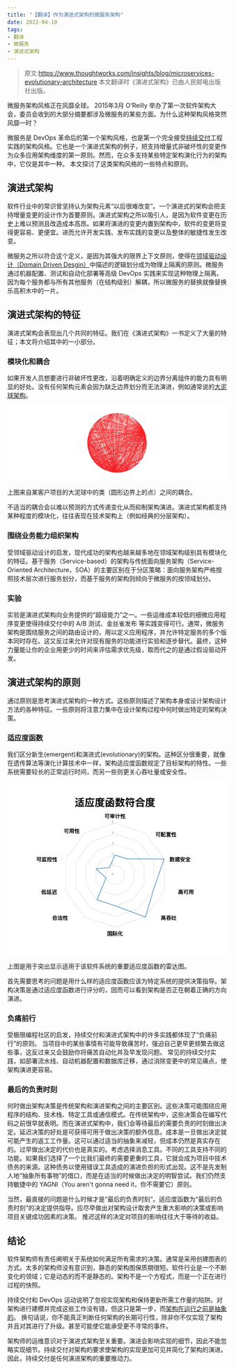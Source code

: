 ```yaml
---
title: "【翻译】作为演进式架构的微服务架构"
date: 2022-04-10
tags:
- 翻译
- 微服务
- 演进式架构
---
```

> 原文:<https://www.thoughtworks.com/insights/blog/microservices-evolutionary-architecture>
> 本文翻译时《演进式架构》已由人民邮电出版社出版。

微服务架构风格正在风靡全球。 2015年3月 O'Reilly 举办了第一次软件架构大会，委员会收到的大部分摘要都涉及微服务的某些方面。为什么这种架构风格突然风靡一时？

微服务是 DevOps 革命后的第一个架构风格，也是第一个完全接受[持续交付](https://www.thoughtworks.com/continuous-delivery)工程实践的架构风格。它也是一个演进式架构的例子，把支持增量式非破坏性的变更作为众多应用架构维度的第一原则。然而，在众多支持某些特定架构演化行为的架构中，它仅是其中一种。 本文探讨了这类架构风格的一些特点和原则。

## 演进式架构

软件行业中的常识曾坚持认为架构元素“以后很难改变”。一个演进式的架构会把支持增量变更的设计作为首要原则。演进式架构之所以吸引人，是因为软件变更在历史上难以预测且改造成本高昂。如果将演进的变更内置到架构中，软件的变更将变得更容易、更便宜。进而允许开发实践、发布实践的变更以及整体的敏捷性发生改变。

微服务之所以符合这个定义，是因为其强大的限界上下文原则，使得在[领域驱动设计（Domain Driven Desgin）](https://en.wikipedia.org/wiki/Domain-driven_design)中描述的逻辑划分成为物理上隔离的原则。微服务通过机器配置、测试和自动化部署等高级 DevOps 实践来实现这种物理上隔离。因为每个服务都与所有其他服务（在结构级别）解耦，所以微服务的替换就像替换乐高积木中的一片。

## 演进式架构的特征

演进式架构会表现出几个共同的特征。我们在《演进式架构》一书定义了大量的特征；本文将介绍其中的一小部分。

### 模块化和耦合

如果开发人员想要进行非破坏性更改，沿着明确定义的边界分离组件的能力具有明显的好处。没有任何架构元素会因为缺乏边界划分而无法演进，例如通常说的[大泥球架构](https://en.wikipedia.org/wiki/Big_ball_of_mud)。

![大泥球架构](big_ball_of_mud.png)

上图来自某客户项目的大泥球中的类（圆形边界上的点）之间的耦合。

不适当的耦合会以难以预测的方式传递变化从而抑制架构演进。演进式架构都支持某种程度的模块化，往往表现在技术架构上（例如经典的分层架构）。

### 围绕业务能力组织架构

受领域驱动设计的启发，现代成功的架构也越来越多地在领域架构级别具有模块化的特征。基于服务（Service-based）的架构与传统面向服务架构（Service-Oriented Architecture，SOA）的主要区别在于分区策略：面向服务架构严格按照技术层次进行服务划分，而基于服务的架构则倾向于微服务的按领域划分。

### 实验

实验是演进式架构向业务提供的“超级能力”之一。一些运维成本较低的细微应用程序变更使得持续交付中的 A/B 测试、金丝雀发布 等实践变得可行。通常，微服务架构是围绕服务之间的路由设计的，用以定义应用程序，并允许特定服务的多个版本同时存在。这又反过来允许对现有服务的功能进行实验和逐步替代。最终，这种力量能让你的企业用更少的时间来评估需求优先级，取而代之的是通过假设驱动开发。

## 演进式架构的原则

通过原则是思考演进式架构的一种方式。这些原则描述了架构本身或设计架构设计方法的各种特征。一些原则将注意力集中在设计架构过程中何时做出特定的架构决策。

### 适应度函数

我们区分新生(emergent)和演进式(evolutionary)的架构。这种区分很重要，就像在遗传算法等演化计算技术中一样，架构适应度函数规定了目标架构的特性。一些系统需要较长的正常运行时间，而另一些则更关心吞吐量或安全性。

![适应度函数](fitness_function_fit.png)

上图是用于突出显示适用于该软件系统的重要适应度函数的雷达图。

首先需要思考的问题是用什么样的适应度函数应该为特定系统的提供决策指导。架构决策是通过适应度函数进行评分的，因而可以看到架构是否正在朝着正确的方向演进。

### 负痛前行

受极限编程社区的启发，持续交付和演进式架构中的许多实践都体现了“负痛前行”的原则。 当项目中的某些事情有可能导致痛苦时，强迫自己更早更频繁去做这些事，这反过来又会鼓励你将痛苦自动化并及早发现问题。 常见的持续交付实践，如部署流水线、自动机器配置和数据库迁移，通过消除变更中的常见痛点，使架构演进更容易。

### 最后的负责时刻

何时做出架构决策是传统架构和演进架构之间的主要区别。这些决策可能围绕应用程序的结构、技术栈、特定工具或通信模式。在传统架构中，这些决策会在编写代码之前很早就表明。而在演进式架构中，我们会等待最后的需要负责的时刻做出决定。延迟决策的好处是可获得可用于做出决策的额外信息。成本是一旦做出决定就可能产生的返工工作量。这可以通过适当的抽象来减轻，但成本仍然是真实存在的。过早做出决定的代价也是真实的。考虑选择消息工具。不同的工具支持不同的功能。如果我们选择了一个比我们最终的需要更重的工具，它就会成为项目中技术债务的来源。这种债务以使用错误工具造成的演进负担的形式出现。这不是先发制人地“抽象所有事物”的借口，而是在适当的时候做出决定的明智尝试。我们仍然支持敏捷中的 YAGNI（You aren't gonna need it，你不需要它）原则。

当然，最直接的问题是什么时候才是“最后的负责时刻”。适应度函数为“最后的负责时刻”的决定提供指导。应尽早做出对架构设计取舍产生重大影响的决策或影响项目关键成功因素的决策。 推迟这样的决定对项目的影响往往大于等待的收益。

## 结论

软件架构师有责任阐明关于系统如何满足所有需求的决策。通常是采用创建图表的方式。太多的架构师没有意识到，静态的架构图保质期很短。软件行业是一个不断变化的领域；它是动态的而不是静态的。架构不是一个方程式，而是一个正在进行过程的快照。

持续交付和 DevOps 运动说明了忽视实现架构和保持更新所需工作量的陷阱。对架构进行建模并完成这些工作没有错，但这只是第一步，而[架构在运行之前是抽象的](http://nealford.com/memeagora/2015/03/30/architecture_is_abstract_until_operationalized.html)。 换句话说，你不能真正判断任何架构的长期可行性，除非你不仅实现了架构并且对其进行了升级。甚至可能使它能承受更不寻常的事件。

架构师的运维意识对于演进式架构至关重要。演进会影响实现的细节，因此不能忽略实现细节。持续交付对架构的要求使架构的实现更加可见并简化了架构的演进。 因此，持续交付是任何演进架构的重要推动力。
